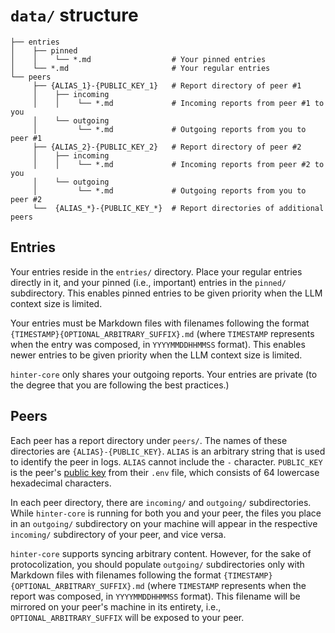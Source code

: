 # `data/` structure

```
├── entries
│    ├── pinned
│    │    └── *.md                  # Your pinned entries
│    └── *.md                       # Your regular entries
└── peers
     ├── {ALIAS_1}-{PUBLIC_KEY_1}   # Report directory of peer #1
     │    ├── incoming
     │    │    └── *.md             # Incoming reports from peer #1 to you
     │    └── outgoing
     │         └── *.md             # Outgoing reports from you to peer #1
     ├── {ALIAS_2}-{PUBLIC_KEY_2}   # Report directory of peer #2
     │    ├── incoming
     │    │    └── *.md             # Incoming reports from peer #2 to you
     │    └── outgoing
     │         └── *.md             # Outgoing reports from you to peer #2
     └──  {ALIAS_*}-{PUBLIC_KEY_*}  # Report directories of additional peers
```

## Entries

Your entries reside in the `entries/` directory.
Place your regular entries directly in it, and your pinned (i.e., important) entries in the `pinned/` subdirectory.
This enables pinned entries to be given priority when the LLM context size is limited.

Your entries must be Markdown files with filenames following the format `{TIMESTAMP}{OPTIONAL_ARBITRARY_SUFFIX}.md` (where `TIMESTAMP` represents when the entry was composed, in `YYYYMMDDHHMMSS` format).
This enables newer entries to be given priority when the LLM context size is limited.

`hinter-core` only shares your outgoing reports.
Your entries are private (to the degree that you are following the best practices.)

## Peers

Each peer has a report directory under `peers/`.
The names of these directories are `{ALIAS}-{PUBLIC_KEY}`.
`ALIAS` is an arbitrary string that is used to identify the peer in logs.
`ALIAS` cannot include the `-` character.
`PUBLIC_KEY` is the peer's [public key](#keypair) from their `.env` file, which consists of 64 lowercase hexadecimal characters.

In each peer directory, there are `incoming/` and `outgoing/` subdirectories.
While `hinter-core` is running for both you and your peer, the files you place in an `outgoing/` subdirectory on your machine will appear in the respective `incoming/` subdirectory of your peer, and vice versa.

`hinter-core` supports syncing arbitrary content.
However, for the sake of protocolization, you should populate `outgoing/` subdirectories only with Markdown files with filenames following the format `{TIMESTAMP}{OPTIONAL_ARBITRARY_SUFFIX}.md` (where `TIMESTAMP` represents when the report was composed, in `YYYYMMDDHHMMSS` format).
This filename will be mirrored on your peer's machine in its entirety, i.e., `OPTIONAL_ARBITRARY_SUFFIX` will be exposed to your peer.
